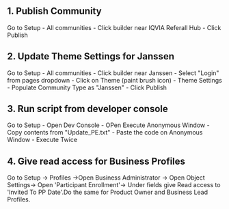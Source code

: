 ## 1. Publish Community

Go to Setup - All communities - Click builder near IQVIA Referall Hub - Click Publish

## 2. Update Theme Settings for Janssen
Go to Setup - All communities - Click builder near Janssen - Select "Login" from pages dropdown - Click on Theme (paint brush icon)  - Theme Settings - Populate Community Type as "Janssen" - Click Publish

## 3. Run script from developer console
Go to Setup - Open Dev Console - OPen Execute Anonymous Window - Copy contents from "Update_PE.txt" - Paste the code on  Anonymous Window - Execute Twice

## 4. Give read access for Business Profiles 
Go to Setup -> Profiles ->Open Business Administrator -> Open Object Settings-> Open 'Participant Enrollment'-> Under fields give Read access to 'Invited To PP Date'.Do the same for Product Owner and Business Lead Profiles.

